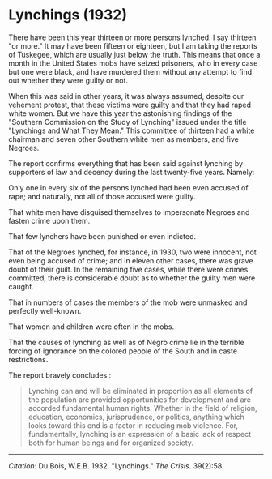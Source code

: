 <!--
title:   Lynchings
author:  Du Bois, W.E.B.
journal: The Crisis
year:    1932
volume:  39
issue:   2
pages:   58
-->
# Lynchings (1932)

There have been this year thirteen or more persons lynched. I say thirteen "or more." It may have been fifteen or eighteen, but I am taking the reports of Tuskegee, which are usually just below the truth. This means that once a month in the United States mobs have seized prisoners, who in every case but one were black, and have murdered them without any attempt to find out whether they were guilty or not.

When this was said in other years, it was always assumed, despite our vehement protest, that these victims were guilty and that they had raped white women. But we have this year the astonishing findings of the "Southern Commission on the Study of Lynching" issued under the title "Lynchings and What They Mean." This committee of thirteen had a white chairman and seven other Southern white men as members, and five Negroes.

The report confirms everything that has been said against lynching by supporters of law and decency during the last twenty-five years. Namely:

Only one in every six of the persons lynched had been even accused of rape; and naturally, not all of those accused were guilty.

That white men have disguised themselves to impersonate Negroes and fasten crime upon them.

That few lynchers have been punished or even indicted.

That of the Negroes lynched, for instance, in 1930, two were innocent, not even being accused of crime; and in eleven other cases, there was grave doubt of their guilt. In the remaining five cases, while there were crimes committed, there is considerable doubt as to whether the guilty men were caught.

That in numbers of cases the members of the mob were unmasked and perfectly well-known.

That women and children were often in the mobs.

That the causes of lynching as well as of Negro crime lie in the terrible forcing of ignorance on the colored people of the South and in caste restrictions.  

The report bravely concludes :

> Lynching can and will be eliminated in proportion as all elements of the population are provided opportunities for development and are accorded fundamental human rights. Whether in the field of religion, education, economics, jurisprudence, or politics, anything which looks toward this end is a factor in reducing mob violence. For, fundamentally, lynching is an expression of a basic lack of respect both for human beings and for organized society.
______________
*Citation:* Du Bois, W.E.B. 1932. "Lynchings." *The Crisis*. 39(2):58.
